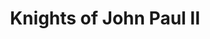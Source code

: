 ---
title: 'Knights of John Paul II'
heroName: 'Order of Knights of Saint John Paul II the Great'
heroSlogan: 'Live as a Warrior of God'
heroDescription: 'The Order of Knights of Saint John Paul II the Great is a community of Catholic men devoted to the Church, serving Christ and their homeland. Inspired by the legacy of Pope John Paul II, we strive for holiness through prayer, service, defense of the faith, and brotherhood. We live as warriors of God—with courage, honor, and loyalty to the Gospel.'
aboutTitle: 'About Us'
aboutContent: |
  The Knights of John Paul II is a Catholic community founded in the spirit of St. John Paul II's teaching. Our goal is to build a strong community of faithful who wish to live according to Christian values and serve God and neighbor.

  In our activities, we focus on three main areas:

  1. **Protection of Life** - we work to defend life from conception to natural death
  2. **Charitable Work** - we help those in need through the spirit of mercy
  3. **Support for Ukraine** - we engage in humanitarian aid for our neighbors in need

initiativesExplanation: |
  Together we work for the common good, implementing our main goals in the spirit of St. John Paul II's teaching.
  Ochrona życia
  Działamy na rzecz obrony życia od poczęcia do naturalnej śmierci, organizując modlitwy, marsze i akcje edukacyjne.
  
initiatives:
  - title: 'Protection of Life'
    description: 'We work to defend life from conception to natural death by organizing prayers, marches, and educational campaigns.'
    icon: 'heart'
  - title: 'Charitable Work'
    description: 'We help those in need through organizing collections, volunteer work, and material support for poor families.'
    icon: 'hand'
  - title: 'Support for Ukraine'
    description: 'We engage in humanitarian aid for Ukraine by organizing transport of donations and supporting refugees.'
    icon: 'flag'
--- 